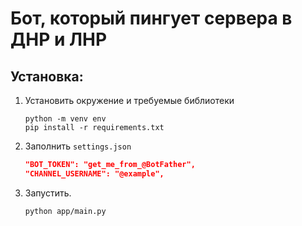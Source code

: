# Бот, который пингует сервера в ДНР и ЛНР

## Установка:

1. Установить окружение и требуемые библиотеки
    ```shell
    python -m venv env
    pip install -r requirements.txt
    ```
2. Заполнить `settings.json`
    ```json
    "BOT_TOKEN": "get_me_from_@BotFather", 
    "CHANNEL_USERNAME": "@example",
    ```
3. Запустить.
    ```shell
    python app/main.py
    ```